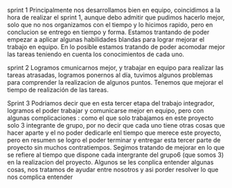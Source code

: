sprint 1
 Principalmente nos desarrollamos bien en equipo, coincidimos a la hora de realizar el sprint 1, aunque debo admitir que pudimos hacerlo mejor, solo que no nos organizamos con el tiempo y lo hicimos rapido, pero en conclucion se entrego en tiempo y forma.
Estamos trantando de poder empezar a aplicar algunas habilidades blandas para lograr mejorar el trabajo en equipo.
En lo posible estamos tratando de poder acomodar mejor las tareas teniendo en cuenta los conocimientos de cada uno.

sprint 2
 Logramos cmunicarnos mejor, y trabajar en equipo para realizar las tareas atrasadas,
logramos ponernos al día, tuvimos algunos problemas para comprender la realizacion de algunos puntos.
Tenemos que mejorar el tiempo de realización de las tareas.

Sprint 3 
 Podriamos decir que en esta tercer etapa del trabajo integrador, logramos el poder trabajar y comunicarse mejor en equipo, pero con algunas complicaciones : como el que solo trabajamos en este proyecto solo 3 integrante de grupo, por no decir que cada uno tiene otras cosas que hacer aparte y el no poder dedicarle enl tiempo que merece este proyecto, pero en resumen se logro el poder terminar y entregar esta tercer parte de proyecto sin muchos contratiempos.
 Segimos tratando de mejorar en lo que se refiere al tiempo que dispone cada intergrante del grupo6 (que somos 3) en la realizacion del proyecto.
 Algunos se les conplica entender algunas cosas, nos tratamos de ayudar entre nosotros y asi porder resolver lo que nos complica entender
